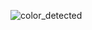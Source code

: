  ![color_detected](https://user-images.githubusercontent.com/59179832/75547881-bc847380-5a4d-11ea-935b-b9fc4d0543da.gif)
